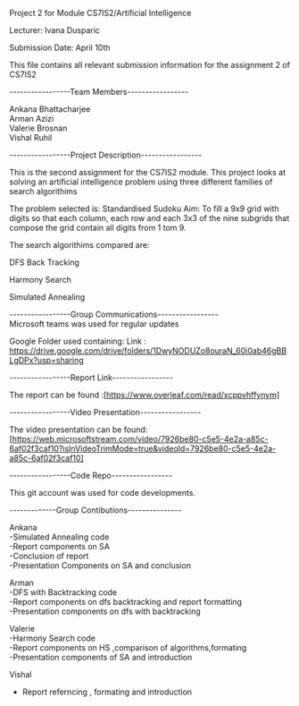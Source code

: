 Project 2 for Module CS7IS2/Artificial Intelligence   

Lecturer: Ivana Dusparic   

Submission Date: April 10th 



This file contains all relevant submission information for the assignment 2 of CS7IS2  

-----------------Team Members-----------------  

Ankana Bhattacharjee  
Arman Azizi  
Valerie Brosnan  
Vishal Ruhil  

-----------------Project Description-----------------

This is the second assignment for the CS7IS2 module. This project looks at solving an artificial intelligence problem using three different families of search algorithims

The problem selected is: Standardised Sudoku
Aim: To fill a 9x9 grid with digits so that each column, each row and each 3x3 of the nine subgrids that compose the grid contain all digits from 1 tom 9. 

The search algorithims compared are: 

DFS Back Tracking 

Harmony Search 

Simulated Annealing 


-----------------Group Communications-----------------  
Microsoft teams was used for regular updates


Google Folder used containing:
Link : https://drive.google.com/drive/folders/1DwyNODUZo8ouraN_60i0ab46gBBLgDPx?usp=sharing 



-----------------Report Link-----------------  

The report can be found :[https://www.overleaf.com/read/xcppvhffynym]

-----------------Video Presentation-----------------  
 
The video presentation can be found: [https://web.microsoftstream.com/video/7926be80-c5e5-4e2a-a85c-6af02f3caf10?isInVideoTrimMode=true&videoId=7926be80-c5e5-4e2a-a85c-6af02f3caf10]


-----------------Code Repo-----------------

This git account was used for code developments.


-------------Group Contibutions---------------


Ankana<br />
-Simulated Annealing code <br />
-Report components on SA <br />
-Conclusion of report <br />
-Presentation Components on SA and conclusion <br />



Arman  <br />
-DFS with Backtracking code <br />
-Report components on dfs backtracking and report formatting<br />
-Presentation components on dfs with backtracking<br />


Valerie <br />
-Harmony Search code<br />
-Report components on HS ,comparison of algorithms,formating  <br />
-Presentation components of SA and introduction <br />


Vishal 
- Report referncing , formating and introduction 


        
